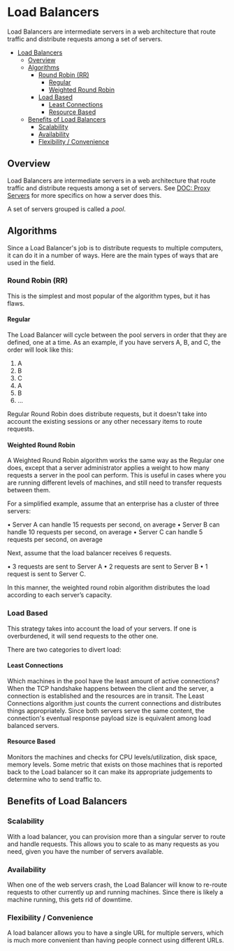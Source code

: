 # Load Balancers

Load Balancers are intermediate servers in a web architecture that route traffic and distribute requests among a set of servers.

- [Load Balancers](#load-balancers)
  - [Overview](#overview)
  - [Algorithms](#algorithms)
    - [Round Robin (RR)](#round-robin-rr)
      - [Regular](#regular)
      - [Weighted Round Robin](#weighted-round-robin)
    - [Load Based](#load-based)
      - [Least Connections](#least-connections)
      - [Resource Based](#resource-based)
  - [Benefits of Load Balancers](#benefits-of-load-balancers)
    - [Scalability](#scalability)
    - [Availability](#availability)
    - [Flexibility / Convenience](#flexibility--convenience)

## Overview

Load Balancers are intermediate servers in a web architecture that route traffic and distribute requests among a set of servers. See [DOC: Proxy Servers](Proxy-Servers) for more specifics on how a server does this.

A set of servers grouped is called a _pool_.

## Algorithms

Since a Load Balancer's job is to distribute requests to multiple computers, it can do it in a number of ways. Here are the main types of ways that are used in the field.

### Round Robin (RR)

This is the simplest and most popular of the algorithm types, but it has flaws.

#### Regular

The Load Balancer will cycle between the pool servers in order that they are defined, one at a time. As an example, if you have servers A, B, and C, the order will look like this:

1. A
2. B
3. C
4. A
5. B
6. ...

Regular Round Robin does distribute requests, but it doesn't take into account the existing sessions or any other necessary items to route requests.

#### Weighted Round Robin

A Weighted Round Robin algorithm works the same way as the Regular one does, except that a server administrator applies a weight to how many requests a server in the pool can perform. This is useful in cases where you are running different levels of machines, and still need to transfer requests between them.

For a simplified example, assume that an enterprise has a cluster of three servers:

• Server A can handle 15 requests per second, on average
• Server B can handle 10 requests per second, on average
• Server C can handle 5 requests per second, on average

Next, assume that the load balancer receives 6 requests.

• 3 requests are sent to Server A
• 2 requests are sent to Server B
• 1 request is sent to Server C.

In this manner, the weighted round robin algorithm distributes the load according to each server’s capacity.

### Load Based

This strategy takes into account the load of your servers. If one is overburdened, it will send requests to the other one.

There are two categories to divert load:

#### Least Connections

Which machines in the pool have the least amount of active connections? When the TCP handshake happens between the client and the server, a connection is established and the resources are in transit. The Least Connections algorithm just counts the current connections and distributes things appropriately. Since both servers serve the same content, the connection's eventual response payload size is equivalent among load balanced servers.

#### Resource Based

Monitors the machines and checks for CPU levels/utilization, disk space, memory levels. Some metric that exists on those machines that is reported back to the Load balancer so it can make its appropriate judgements to determine who to send traffic to.

## Benefits of Load Balancers

### Scalability

With a load balancer, you can provision more than a singular server to route and handle requests. This allows you to scale to as many requests as you need, given you have the number of servers available.

### Availability

When one of the web servers crash, the Load Balancer will know to re-route requests to other currently up and running machines. Since there is likely a machine running, this gets rid of downtime.

### Flexibility / Convenience

A load balancer allows you to have a single URL for multiple servers, which is much more convenient than having people connect using different URLs.
